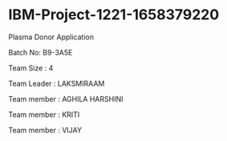 # IBM-Project-1221-1658379220
Plasma Donor Application


Batch No: B9-3A5E

Team Size : 4

Team Leader : LAKSMIRAAM

Team member : AGHILA HARSHINI

Team member : KRITI

Team member : VIJAY
